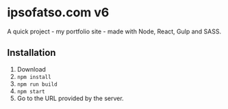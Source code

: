 # ipsofatso.com v6
A quick project - my portfolio site - made with Node, React, Gulp and SASS.
## Installation
1. Download
2. `npm install`
3. `npm run build`
4. `npm start`
5. Go to the URL provided by the server.
